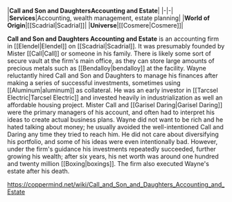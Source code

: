 |**Call and Son and DaughtersAccounting and Estate**|
|-|-|
|**Services**|Accounting, wealth management, estate planning|
|**World of Origin**|[[Scadrial\|Scadrial]]|
|**Universe**|[[Cosmere\|Cosmere]]|

**Call and Son and Daughters Accounting and Estate** is an accounting firm in [[Elendel\|Elendel]] on [[Scadrial\|Scadrial]]. It was presumably founded by Mister [[Call\|Call]] or someone in his family. There is likely some sort of secure vault at the firm's main office, as they can store large amounts of precious metals such as [[Bendalloy\|bendalloy]] at the facility.
Wayne reluctantly hired Call and Son and Daughters to manage his finances after making a series of successful investments, sometimes using [[Aluminum\|aluminum]] as collateral. He was an early investor in [[Tarcsel Electric\|Tarcsel Electric]] and invested heavily in industrialization as well an affordable housing project. Mister Call and [[Garisel Daring\|Garisel Daring]] were the primary managers of his account, and often had to interpret his ideas to create actual business plans.
Wayne did not want to be rich and he hated talking about money; he usually avoided the well-intentioned Call and Daring any time they tried to reach him. He did not care about diversifying his portfolio, and some of his ideas were even intentionally bad. However, under the firm's guidance his investments repeatedly succeeded, further growing his wealth; after six years, his net worth was around one hundred and twenty million [[Boxing\|boxings]]. The firm also executed Wayne's estate after his death.



https://coppermind.net/wiki/Call_and_Son_and_Daughters_Accounting_and_Estate